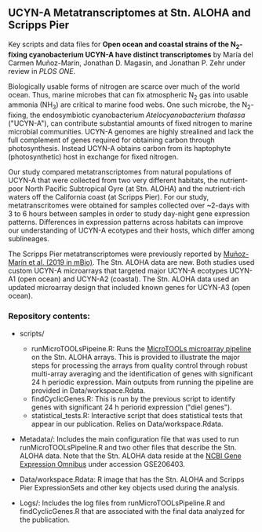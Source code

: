 ## UCYN-A Metatranscriptomes at Stn. ALOHA and Scripps Pier

Key scripts and data files for
**Open ocean and coastal strains of the N<sub>2</sub>-fixing cyanobacterium UCYN-A have distinct transcriptomes**
by María del Carmen Muñoz-Marín, Jonathan D. Magasin, and Jonathan P. Zehr
under review in _PLOS ONE_.

Biologically usable forms of nitrogen are scarce over much of the world ocean. Thus, marine microbes that can fix atmospheric N<sub>2</sub> gas into usable ammonia (NH<sub>3</sub>) are critical to marine food webs. One such microbe, the N<sub>2</sub>-fixing, the endosymbiotic cyanobacterium _Atelocyanobacterium thalassa_ ("UCYN-A"), can contribute substantial amounts of fixed nitrogen to marine microbial communities.  UCYN-A genomes are highly strealined and lack the full complement of genes required for obtaining carbon through photosynthesis.  Instead UCYN-A obtains carbon from its haptophyte (photosynthetic) host in exchange for fixed nitrogen.

Our study compared metatranscriptomes from natural populations of UCYN-A that were collected from two very different habitats, the nutrient-poor North Pacific Subtropical Gyre (at Stn. ALOHA) and the nutrient-rich waters off the California coast (at Scripps Pier).  For our study, metatranscritomes were obtained for samples collected over ~2-days with 3 to 6 hours between samples in order to study day-night gene expression patterns.  Differences in expression patterns across habitats can improve our understanding of UCYN-A ecotypes and their hosts, which differ among sublineages.

The Scripps Pier metatranscriptomes were previously reported by [Muñoz-Marín et al. (2019 in mBio)](https://journals.asm.org/doi/10.1128/mBio.02495-18).  The Stn. ALOHA data are new.  Both studies used custom UCYN-A microarrays that targeted major UCYN-A ecotypes UCYN-A1 (open ocean) and UCYN-A2 (coastal).  The Stn. ALOHA data used an updated microarray design that included known genes for UCYN-A3 (open ocean).


### Repository contents:
* scripts/
    - runMicroTOOLsPipeine.R:  Runs the [MicroTOOLs microarray pipeline](https://www.jzehrlab.com/microtools) on the Stn. ALOHA arrays.  This is provided to illustrate the major steps for processing the arrays from quality control through robust multi-array averaging and the identification of genes with significant 24 h periodic expression.  Main outputs from running the pipeline are provided in Data/workspace.Rdata.
    - findCyclicGenes.R:  This is run by the previous script to identify genes with significant 24 h periorid expression ("diel genes").
    - statistical_tests.R:  Interactive script that does statistical tests that appear in our publication.  Relies on Data/workspace.Rdata.
    
* Metadata/:  Includes the main configuration file that was used to run runMicroTOOLsPipeline.R and two other files that describe the Stn. ALOHA data. Note that the Stn. ALOHA data reside at the [NCBI Gene Expression Omnibus](https://www.ncbi.nlm.nih.gov/geo/) under accession GSE206403.

* Data/workspace.Rdata:  R image that has the Stn. ALOHA and Scripps Pier ExpressionSets and other key objects used during the analysis.

* Logs/:  Includes the log files from runMicroTOOLsPipeline.R and findCyclicGenes.R that are associated with the final data analyzed for the publication.
